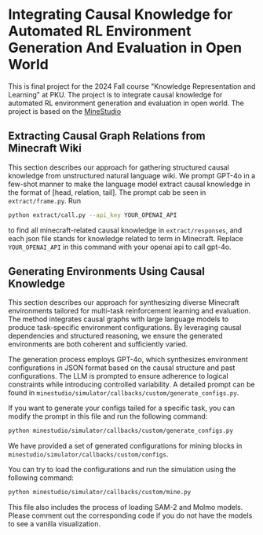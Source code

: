 <!--
 * @Date: 2024-11-30 13:20:04
 * @LastEditors: muzhancun muzhancun@126.com
 * @LastEditTime: 2025-01-21 21:00:05
 * @FilePath: /CausalEnvGeneration/README.md
-->

# Integrating Causal Knowledge for Automated RL Environment Generation And Evaluation in Open World

This is final project for the 2024 Fall course "Knowledge Representation and Learning" at PKU. The project is to integrate causal knowledge for automated RL environment generation and evaluation in open world. The project is based on the [MineStudio](https://github.com/CraftJarvis/MineStudio)


## Extracting Causal Graph Relations from Minecraft Wiki

This section describes our approach for gathering structured causal knowledge from unstructured natural language wiki. We prompt GPT-4o in a few-shot manner to make the language model extract causal knowledge in the format of [head, relation, tail]. The prompt cab be seen in `extract/frame.py`. Run 
```bash
python extract/call.py --api_key YOUR_OPENAI_API
```
to find all minecraft-related causal knowledge in `extract/responses`, and each json file stands for knowledge related to term in Minecraft. Replace `YOUR_OPENAI_API` in this command with your openai api to call gpt-4o.


## Generating Environments Using Causal Knowledge

This section describes our approach for synthesizing diverse Minecraft environments tailored for multi-task reinforcement learning and evaluation. The method integrates causal graphs with large language models to produce task-specific environment configurations. By leveraging causal dependencies and structured reasoning, we ensure the generated environments are both coherent and sufficiently varied.

The generation process employs GPT-4o, which synthesizes environment configurations in JSON format based on the causal structure and past configurations. The LLM is prompted to ensure adherence to logical constraints while introducing controlled variability. A detailed prompt can be found in `minestudio/simulator/callbacks/custom/generate_configs.py`.

If you want to generate your configs tailed for a specific task, you can modify the prompt in this file and run the following command:
```bash
python minestudio/simulator/callbacks/custom/generate_configs.py
```

We have provided a set of generated configurations for mining blocks in `minestudio/simulator/callbacks/custom/configs`.

You can try to load the configurations and run the simulation using the following command:
```bash
python minestudio/simulator/callbacks/custom/mine.py
```
This file also includes the process of loading SAM-2 and Molmo models.
Please comment out the corresponding code if you do not have the models to see a vanilla visualization.